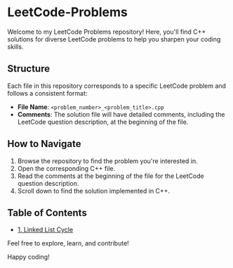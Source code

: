 # LeetCode-Problems

Welcome to my LeetCode Problems repository! Here, you'll find C++ solutions for diverse LeetCode problems to help you sharpen your coding skills.

## Structure

Each file in this repository corresponds to a specific LeetCode problem and follows a consistent format:

- **File Name**: `<problem_number>_<problem_title>.cpp`
- **Comments**: The solution file will have detailed comments, including the LeetCode question description, at the beginning of the file.

## How to Navigate

1. Browse the repository to find the problem you're interested in.
2. Open the corresponding C++ file.
3. Read the comments at the beginning of the file for the LeetCode question description.
4. Scroll down to find the solution implemented in C++.

## Table of Contents

- [1. Linked List Cycle](./Linked_List_cycle.cpp)

Feel free to explore, learn, and contribute!

Happy coding!
